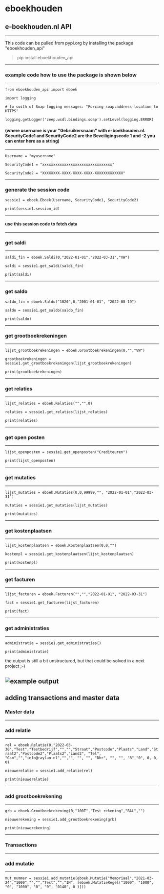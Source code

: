 # eboekhouden
e-boekhouden.nl API
---
--- 
This code can be pulled from pypi.org by installing the package "eboekhouden_api"
> pip install eboekhouden_api
---

### example code how to use the package is shown below

---

`from eboekhouden_api import eboek`

`import logging`

`# to swith of Soap logging messages: "Forcing soap:address location to HTTPS"`

`logging.getLogger('zeep.wsdl.bindings.soap').setLevel(logging.ERROR)`

#### (where username is your "Gebruikersnaam" with e-boekhouden.nl. SecurityCode1 and SecurityCode2 are the Beveiligingscode 1 and -2 you can enter here as a string)
---

`Username = "myusername"`

`SecurityCode1 = "xxxxxxxxxxxxxxxxxxxxxxxxxxxxxxxx"`

`SecurityCode2 = "XXXXXXXX-XXXX-XXXX-XXXX-XXXXXXXXXXXXX"`

---

### generate the session code
`sessie1 = eboek.Eboek(Username, SecurityCode1, SecurityCode2)`

`print(sessie1.session_id)`

---

#### use this session code to fetch data
---
### get saldi
---

`saldi_fin = eboek.Saldi(0,"2022-01-01","2022-03-31","VW")`

`saldi = sessie1.get_saldi(saldi_fin)`

`print(saldi)`

---

### get saldo
`saldo_fin = eboek.Saldo("1020",0,"2001-01-01", "2022-08-19")`

`saldo = sessie1.get_saldo(saldo_fin)`

`print(saldo)`

---
### get grootboekrekeningen
---
`lijst_grootboekrekeningen = eboek.Grootboekrekeningen(0,"","VW")`

`grootboekrekeningen = sessie1.get_grootboekrekeningen(lijst_grootboekrekeningen)`

`print(grootboekrekeningen)`

---
### get relaties
---

`lijst_relaties = eboek.Relaties("","",0)`

`relaties = sessie1.get_relaties(lijst_relaties)`

`print(relaties)`

---

### get open posten

---

`lijst_openposten = sessie1.get_openposten("Crediteuren")`

`print(lijst_openposten)`

---

### get mutaties
---
`lijst_mutaties = eboek.Mutaties(0,0,99999,"", "2022-01-01","2022-03-31")`

`mutaties = sessie1.get_mutaties(lijst_mutaties)`

`print(mutaties)`

---
### get kostenplaatsen
---
`lijst_kostenplaatsen = eboek.Kostenplaatsen(0,0,"")`

`kostenpl = sessie1.get_kostenplaatsen(lijst_kostenplaatsen)`

`print(kostenpl)`

---

### get facturen
---

`lijst_facturen = eboek.Facturen("","","2022-01-01", "2022-03-31")`

`fact = sessie1.get_facturen(lijst_facturen)`

`print(fact)`

---
### get administraties
---
`administratie = sessie1.get_administraties()`

`print(administratie)`

the output is still a bit unstructured, but that could be solved in a next project ;-)

![example output](outputexample.JPG)
---

## adding transactions and master data
### Master data
---

### add relatie
---

`rel = eboek.Relatie(0,"2022-03-30","Test","Testbedrijf","","","Straat","Postcode","Plaats","Land","Straat2","Postcode2","Plaats2","Land2", "Tel", "Gsm","","info@raylan.nl","","", "", "", "Dhr", "", "", "B","0", 0, 0, 0)`

`nieuwerelatie = sessie1.add_relatie(rel)`

`print(nieuwerelatie)`

---
### add grootboekrekening
---

`grb = eboek.Grootboekrekening(0,"100T","Test rekening","BAL","")`

`nieuwerekening = sessie1.add_grootboekrekening(grb)`

`print(nieuwerekening)`

---
### Transactions
---
### add mutatie
---

`mut_nummer = sessie1.add_mutatie(eboek.Mutatie("Memoriaal","2021-03-24","1000","","","Test","","IN", [eboek.MutatieRegel("1000", "1000", "0", "1000", "0", "0", "0140", 0 )]))`

